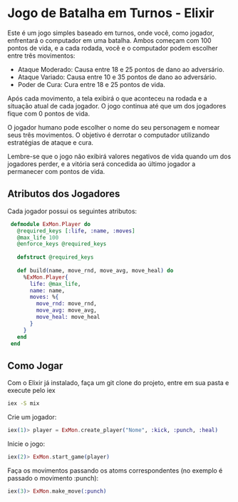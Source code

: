 # Jogo de Batalha em Turnos - Elixir

Este é um jogo simples baseado em turnos, onde você, como jogador, enfrentará o computador em uma batalha. Ambos começam com 100 pontos de vida, e a cada rodada, você e o computador podem escolher entre três movimentos:

- Ataque Moderado: Causa entre 18 e 25 pontos de dano ao adversário.
- Ataque Variado: Causa entre 10 e 35 pontos de dano ao adversário.
- Poder de Cura: Cura entre 18 e 25 pontos de vida.

Após cada movimento, a tela exibirá o que aconteceu na rodada e a situação atual de cada jogador. O jogo continua até que um dos jogadores fique com 0 pontos de vida.

O jogador humano pode escolher o nome do seu personagem e nomear seus três movimentos. O objetivo é derrotar o computador utilizando estratégias de ataque e cura.

Lembre-se que o jogo não exibirá valores negativos de vida quando um dos jogadores perder, e a vitória será concedida ao último jogador a permanecer com pontos de vida.


## Atributos dos Jogadores

Cada jogador possui os seguintes atributos:

```elixir
 defmodule ExMon.Player do
   @required_keys [:life, :name, :moves]
   @max_life 100
   @enforce_keys @required_keys
 
   defstruct @required_keys
 
   def build(name, move_rnd, move_avg, move_heal) do
     %ExMon.Player{
       life: @max_life,
       name: name,
       moves: %{
         move_rnd: move_rnd,
         move_avg: move_avg,
         move_heal: move_heal
       }
     }
   end
 end
```

## Como Jogar
Com o Elixir já instalado, faça um git clone do projeto, entre em sua pasta e execute pelo iex
```bash
iex -S mix
```

Crie um jogador:
```elixir
iex(1)> player = ExMon.create_player("Nome", :kick, :punch, :heal)
```
Inicie o jogo:
```elixir
iex(2)> ExMon.start_game(player)
```
Faça os movimentos passando os atoms correspondentes (no exemplo é passado o movimento :punch):
```elixir
iex(3)> ExMon.make_move(:punch)
```
